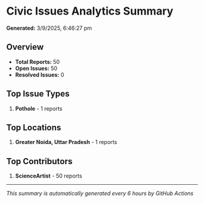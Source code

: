 #  Civic Issues Analytics Summary

**Generated:** 3/9/2025, 6:46:27 pm

##  Overview
- **Total Reports:** 50
- **Open Issues:** 50
- **Resolved Issues:** 0

##  Top Issue Types
1. **Pothole** - 1 reports

##  Top Locations
1. **Greater Noida, Uttar Pradesh** - 1 reports

##  Top Contributors
1. **ScienceArtist** - 50 reports

---
*This summary is automatically generated every 6 hours by GitHub Actions*
